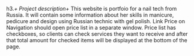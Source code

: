 h3.*+ Project description+*
This website is portfoio for a nail tech from Russia. It will contain some information about her skills in manicure, pedicure and design using Russian technic with gel polish.
Link Price on Navigation should open price list in a separate window. Price list has checkboxes, so clients can check services they want to receive and after that total amount for checked items will be displayed at the bottom of the page.